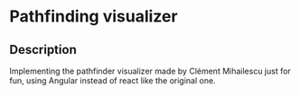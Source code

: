 # Pathfinding visualizer


## Description

Implementing the pathfinder visualizer made by Clément Mihailescu just for fun, using Angular instead of react like the original one.